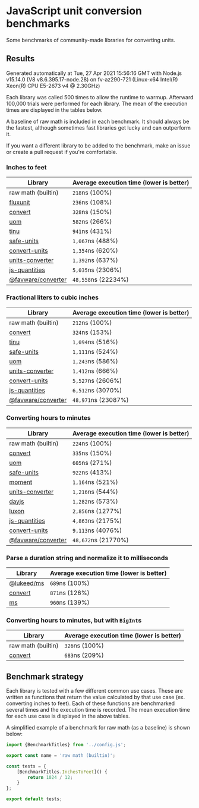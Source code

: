 # JavaScript unit conversion benchmarks

Some benchmarks of community-made libraries for converting units.

## Results

<!-- beginblock(results) -->

Generated automatically at Tue, 27 Apr 2021 15:56:16 GMT with Node.js v15.14.0 (V8 v8.6.395.17-node.28) on fv-az290-721 (Linux-x64 Intel(R) Xeon(R) CPU E5-2673 v4 @ 2.30GHz)

Each library was called 500 times to allow the runtime to warmup.
Afterward 100,000 trials were performed for each library.
The mean of the execution times are displayed in the tables below.

A baseline of raw math is included in each benchmark.
It should always be the fastest, although sometimes fast libraries get lucky and can outperform it.

If you want a different library to be added to the benchmark, make an issue or create a pull request if you're comfortable.

### Inches to feet

| Library                                                            | Average execution time (lower is better) |
| ------------------------------------------------------------------ | ---------------------------------------- |
| raw math (builtin)                                                 | `218`ns (100%)                           |
| [fluxunit](https://npmjs.com/package/fluxunit)                     | `236`ns (108%)                           |
| [convert](https://npmjs.com/package/convert)                       | `328`ns (150%)                           |
| [uom](https://npmjs.com/package/uom)                               | `582`ns (266%)                           |
| [tinu](https://npmjs.com/package/tinu)                             | `941`ns (431%)                           |
| [safe-units](https://npmjs.com/package/safe-units)                 | `1,067`ns (488%)                         |
| [convert-units](https://npmjs.com/package/convert-units)           | `1,354`ns (620%)                         |
| [units-converter](https://npmjs.com/package/units-converter)       | `1,392`ns (637%)                         |
| [js-quantities](https://npmjs.com/package/js-quantities)           | `5,035`ns (2306%)                        |
| [@favware/converter](https://npmjs.com/package/@favware/converter) | `48,558`ns (22234%)                      |

### Fractional liters to cubic inches

| Library                                                            | Average execution time (lower is better) |
| ------------------------------------------------------------------ | ---------------------------------------- |
| raw math (builtin)                                                 | `212`ns (100%)                           |
| [convert](https://npmjs.com/package/convert)                       | `324`ns (153%)                           |
| [tinu](https://npmjs.com/package/tinu)                             | `1,094`ns (516%)                         |
| [safe-units](https://npmjs.com/package/safe-units)                 | `1,111`ns (524%)                         |
| [uom](https://npmjs.com/package/uom)                               | `1,243`ns (586%)                         |
| [units-converter](https://npmjs.com/package/units-converter)       | `1,412`ns (666%)                         |
| [convert-units](https://npmjs.com/package/convert-units)           | `5,527`ns (2606%)                        |
| [js-quantities](https://npmjs.com/package/js-quantities)           | `6,512`ns (3070%)                        |
| [@favware/converter](https://npmjs.com/package/@favware/converter) | `48,971`ns (23087%)                      |

### Converting hours to minutes

| Library                                                            | Average execution time (lower is better) |
| ------------------------------------------------------------------ | ---------------------------------------- |
| raw math (builtin)                                                 | `224`ns (100%)                           |
| [convert](https://npmjs.com/package/convert)                       | `335`ns (150%)                           |
| [uom](https://npmjs.com/package/uom)                               | `605`ns (271%)                           |
| [safe-units](https://npmjs.com/package/safe-units)                 | `922`ns (413%)                           |
| [moment](https://npmjs.com/package/moment)                         | `1,164`ns (521%)                         |
| [units-converter](https://npmjs.com/package/units-converter)       | `1,216`ns (544%)                         |
| [dayjs](https://npmjs.com/package/dayjs)                           | `1,282`ns (573%)                         |
| [luxon](https://npmjs.com/package/luxon)                           | `2,856`ns (1277%)                        |
| [js-quantities](https://npmjs.com/package/js-quantities)           | `4,863`ns (2175%)                        |
| [convert-units](https://npmjs.com/package/convert-units)           | `9,113`ns (4076%)                        |
| [@favware/converter](https://npmjs.com/package/@favware/converter) | `48,672`ns (21770%)                      |

### Parse a duration string and normalize it to milliseconds

| Library                                            | Average execution time (lower is better) |
| -------------------------------------------------- | ---------------------------------------- |
| [@lukeed/ms](https://npmjs.com/package/@lukeed/ms) | `689`ns (100%)                           |
| [convert](https://npmjs.com/package/convert)       | `871`ns (126%)                           |
| [ms](https://npmjs.com/package/ms)                 | `960`ns (139%)                           |

### Converting hours to minutes, but with `BigInt`s

| Library                                      | Average execution time (lower is better) |
| -------------------------------------------- | ---------------------------------------- |
| raw math (builtin)                           | `326`ns (100%)                           |
| [convert](https://npmjs.com/package/convert) | `683`ns (209%)                           |

<!-- endblock(results) -->

## Benchmark strategy

Each library is tested with a few different common use cases.
These are written as functions that return the value calculated by that use case (ex. converting inches to feet).
Each of these functions are benchmarked several times and the execution time is recorded.
The mean execution time for each use case is displayed in the above tables.

A simplified example of a benchmark for raw math (as a baseline) is shown below:

```js
import {BenchmarkTitles} from '../config.js';

export const name = 'raw math (builtin)';

const tests = {
	[BenchmarkTitles.InchesToFeet]() {
		return 1024 / 12;
	}
};

export default tests;
```
